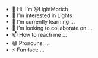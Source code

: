 - 👋 Hi, I’m @LightMorich
- 👀 I’m interested in Lights
- 🌱 I’m currently learning ...
- 💞️ I’m looking to collaborate on ...
- 📫 How to reach me ...
- 😄 Pronouns: ...
- ⚡ Fun fact: ...

<!---
LightMorich/LightMorich is a ✨ special ✨ repository because its `README.md` (this file) appears on your GitHub profile.
You can click the Preview link to take a look at your changes.
--->

